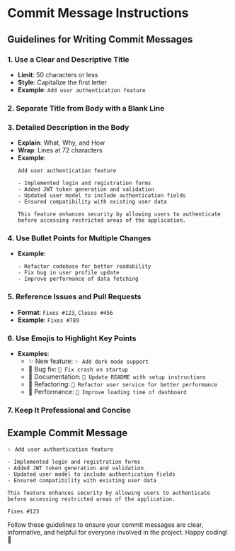 # Commit Message Instructions

## Guidelines for Writing Commit Messages

### 1. Use a Clear and Descriptive Title
- **Limit**: 50 characters or less
- **Style**: Capitalize the first letter
- **Example**: `Add user authentication feature`

### 2. Separate Title from Body with a Blank Line

### 3. Detailed Description in the Body
- **Explain**: What, Why, and How
- **Wrap**: Lines at 72 characters
- **Example**:
    ```
    Add user authentication feature

    - Implemented login and registration forms
    - Added JWT token generation and validation
    - Updated user model to include authentication fields
    - Ensured compatibility with existing user data

    This feature enhances security by allowing users to authenticate
    before accessing restricted areas of the application.
    ```

### 4. Use Bullet Points for Multiple Changes
- **Example**:
    ```
    - Refactor codebase for better readability
    - Fix bug in user profile update
    - Improve performance of data fetching
    ```

### 5. Reference Issues and Pull Requests
- **Format**: `Fixes #123`, `Closes #456`
- **Example**: `Fixes #789`

### 6. Use Emojis to Highlight Key Points
- **Examples**:
    - ✨ New feature: `✨ Add dark mode support`
    - 🐛 Bug fix: `🐛 Fix crash on startup`
    - 📝 Documentation: `📝 Update README with setup instructions`
    - 🔧 Refactoring: `🔧 Refactor user service for better performance`
    - 🚀 Performance: `🚀 Improve loading time of dashboard`

### 7. Keep It Professional and Concise

## Example Commit Message

```
✨ Add user authentication feature

- Implemented login and registration forms
- Added JWT token generation and validation
- Updated user model to include authentication fields
- Ensured compatibility with existing user data

This feature enhances security by allowing users to authenticate
before accessing restricted areas of the application.

Fixes #123
```

Follow these guidelines to ensure your commit messages are clear, informative, and helpful for everyone involved in the project. Happy coding! 🚀